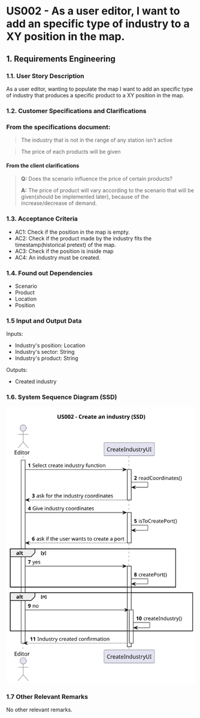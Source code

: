 # US002 - As a user editor, I want to add an specific type of industry to a XY position in the map.

## 1. Requirements Engineering

### 1.1. User Story Description
As a user editor, wanting to populate the map I want to add an specific type of industry that produces a specific product to a XY position in the map.

### 1.2. Customer Specifications and Clarifications

### From the specifications document:

> The industry that is not in the range of any station isn't active

> The price of each products will be given

#### From the client clarifications
> **Q:** Does the scenario influence the price of certain products?
>
>  **A:** The price of product will vary according to the scenario that will be given(should be implemented later), because of the increase/decrease of demand.


### 1.3. Acceptance Criteria
- AC1: Check if the position in the map is empty.
- AC2: Check if the product made by the industry fits the timestamp(historical pretext) of the map.
- AC3: Check if the position is inside map
- AC4: An industry must be created.

### 1.4. Found out Dependencies

- Scenario
- Product
- Location
- Position

### 1.5 Input and Output Data
Inputs:
- Industry's position: Location
- Industry's sector: String
- Industry's product: String

Outputs:
- Created industry

### 1.6. System Sequence Diagram (SSD)

![US002-SSD](svg/US002-SSD.svg)

### 1.7 Other Relevant Remarks

No other relevant remarks.
